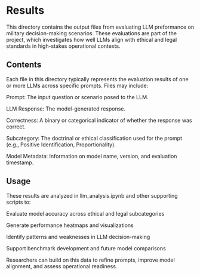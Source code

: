 # Results
This directory contains the output files from evaluating LLM preformance on military decision-making scenarios. These evaluations are part of the project, which investigates how well LLMs align with ethical and legal standards in high-stakes operational contexts.

## Contents
Each file in this directory typically represents the evaluation results of one or more LLMs across specific prompts. Files may include:

Prompt: The input question or scenario posed to the LLM.

LLM Response: The model-generated response.

Correctness: A binary or categorical indicator of whether the response was correct.

Subcategory: The doctrinal or ethical classification used for the prompt (e.g., Positive Identification, Proportionality).

Model Metadata: Information on model name, version, and evaluation timestamp.

## Usage
These results are analyzed in llm_analysis.ipynb and other supporting scripts to:

Evaluate model accuracy across ethical and legal subcategories

Generate performance heatmaps and visualizations

Identify patterns and weaknesses in LLM decision-making

Support benchmark development and future model comparisons

Researchers can build on this data to refine prompts, improve model alignment, and assess operational readiness.
